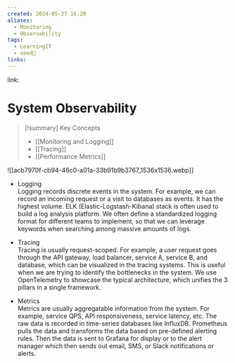 ```yaml
---
created: 2024-05-27 16:20
aliases:
  - Monitoring
  - Observability
tags:
  - LearningIT
  - seed🌱
links:
---
```


link:

# System Observability

> [!summary] Key Concepts
> - [[Monitoring and Logging]]
> - [[Tracing]]
> - [[Performance Metrics]]

![[acb7970f-cb94-46c0-a01a-33b91b9b3767_1536x1536.webp]]

- Logging  
    Logging records discrete events in the system. For example, we can record an incoming request or a visit to databases as events. It has the highest volume. ELK (Elastic-Logstash-Kibana) stack is often used to build a log analysis platform. We often define a standardized logging format for different teams to implement, so that we can leverage keywords when searching among massive amounts of logs.
    
- Tracing  
    Tracing is usually request-scoped. For example, a user request goes through the API gateway, load balancer, service A, service B, and database, which can be visualized in the tracing systems. This is useful when we are trying to identify the bottlenecks in the system. We use OpenTelemetry to showcase the typical architecture, which unifies the 3 pillars in a single framework.
    
- Metrics  
    Metrics are usually aggregatable information from the system. For example, service QPS, API responsiveness, service latency, etc. The raw data is recorded in time-series databases like InfluxDB. Prometheus pulls the data and transforms the data based on pre-defined alerting rules. Then the data is sent to Grafana for display or to the alert manager which then sends out email, SMS, or Slack notifications or alerts.